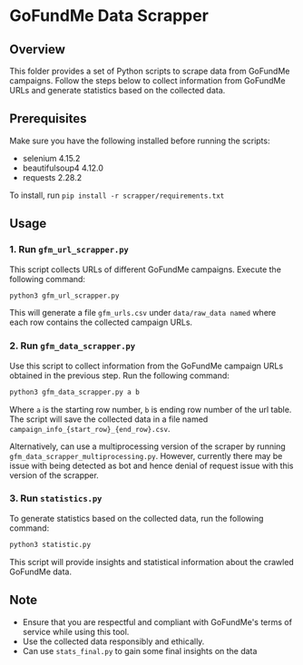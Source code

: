 # GoFundMe Data Scrapper

## Overview

This folder provides a set of Python scripts to scrape data from GoFundMe campaigns. Follow the steps below to collect information from GoFundMe URLs and generate statistics based on the collected data.

## Prerequisites

Make sure you have the following installed before running the scripts:

- selenium 4.15.2
- beautifulsoup4 4.12.0
- requests 2.28.2

To install, run `pip install -r scrapper/requirements.txt`
## Usage

### 1. Run `gfm_url_scrapper.py`

This script collects URLs of different GoFundMe campaigns. Execute the following command:

```bash
python3 gfm_url_scrapper.py
```

This will generate a file `gfm_urls.csv` under `data/raw_data named` where each row contains the collected campaign URLs.

### 2. Run `gfm_data_scrapper.py`

Use this script to collect information from the GoFundMe campaign URLs obtained in the previous step. Run the following command:

```bash
python3 gfm_data_scrapper.py a b
```

Where `a` is the starting row number, `b` is ending row number of the url table. The script will save the collected data in a file named `campaign_info_{start_row}_{end_row}.csv`. 

Alternatively, can use a multiprocessing version of the scraper by running `gfm_data_scrapper_multiprocessing.py`. However, currently there may be issue with being detected as bot and hence denial of request issue with this version of the scrapper.

### 3. Run `statistics.py`

To generate statistics based on the collected data, run the following command:

```bash
python3 statistic.py
```

This script will provide insights and statistical information about the crawled GoFundMe data.

## Note

- Ensure that you are respectful and compliant with GoFundMe's terms of service while using this tool.
- Use the collected data responsibly and ethically.
- Can use `stats_final.py` to gain some final insights on the data

